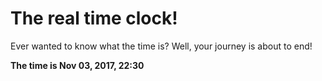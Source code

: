 # The real time clock!

Ever wanted to know what the time is? Well, your journey is about to end!

**The time is Nov 03, 2017, 22:30**